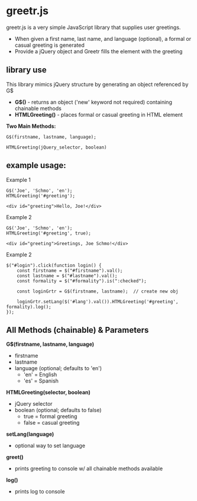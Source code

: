# greetr.js
greetr.js is a very simple JavaScript library that supplies user greetings.

* When given a first name, last name, and language (optional), a formal or casual greeting is generated
* Provide a jQuery object and Greetr fills the element with the greeting

## library use
This library mimics jQuery structure by generating an object referenced by G$

  * **G$()** - returns an object ('new' keyword not required) containing chainable methods
  * **HTMLGreeting()** - places formal or casual greeting in HTML element

**Two Main Methods:**

    G$(firstname, lastname, language);

    HTMLGreeting(jQuery_selector, boolean)
    
## example usage:
Example 1

    G$('Joe', 'Schmo', 'en');
    HTMLGreeting('#greeting');
    
    <div id="greeting">Hello, Joe!</div>

Example 2

    G$('Joe', 'Schmo', 'en');
    HTMLGreeting('#greeting', true);
    
    <div id="greeting">Greetings, Joe Schmo!</div>

Example 2

    $("#login").click(function login() {
        const firstname = $("#firstname").val();
        const lastname = $("#lastname").val();
        const formality = $("#formality").is(":checked");

        const loginGrtr = G$(firstname, lastname);  // create new obj

        loginGrtr.setLang($('#lang').val()).HTMLGreeting('#greeting', formality).log();
    });

## All Methods (chainable) & Parameters

**G$(firstname, lastname, language)**
  * firstname
  * lastname
  * language (optional; defaults to 'en')
    * 'en' = English
    * 'es' = Spanish

**HTMLGreeting(selector, boolean)**
  * jQuery selector
  * boolean (optional; defaults to false)
    * true = formal greeting
    * false = casual greeting

**setLang(language)**
  * optional way to set language

**greet()**
  * prints greeting to console w/ all chainable methods available

**log()**
  * prints log to console
